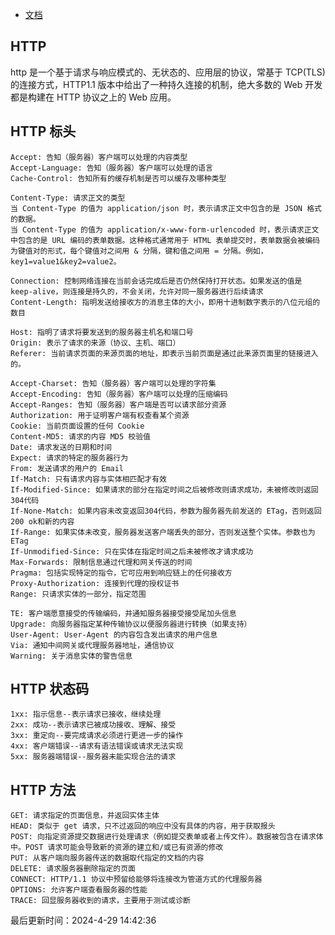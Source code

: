 <!--
 * @Description:
 * @Author: prui
 * @Date: 2024-04-29 14:40:32
 * @LastEditTime: 2024-04-29 14:41:36
 * @LastEditors: prui
 * 不忘初心,不负梦想
-->

- [文档](https://developer.mozilla.org/zh-CN/docs/Web/HTTP/Basics_of_HTTP)

## HTTP

http 是一个基于请求与响应模式的、无状态的、应用层的协议，常基于 TCP(TLS) 的连接方式，HTTP1.1 版本中给出了一种持久连接的机制，绝大多数的 Web 开发都是构建在 HTTP 协议之上的 Web 应用。

## HTTP 标头

```
Accept: 告知（服务器）客户端可以处理的内容类型
Accept-Language: 告知（服务器）客户端可以处理的语言
Cache-Control: 告知所有的缓存机制是否可以缓存及哪种类型

Content-Type: 请求正文的类型
当 Content-Type 的值为 application/json 时，表示请求正文中包含的是 JSON 格式的数据。
当 Content-Type 的值为 application/x-www-form-urlencoded 时，表示请求正文中包含的是 URL 编码的表单数据。这种格式通常用于 HTML 表单提交时，表单数据会被编码为键值对的形式，每个键值对之间用 & 分隔，键和值之间用 = 分隔。例如，key1=value1&key2=value2。

Connection: 控制网络连接在当前会话完成后是否仍然保持打开状态。如果发送的值是 keep-alive，则连接是持久的，不会关闭，允许对同一服务器进行后续请求
Content-Length: 指明发送给接收方的消息主体的大小，即用十进制数字表示的八位元组的数目

Host: 指明了请求将要发送到的服务器主机名和端口号
Origin: 表示了请求的来源（协议、主机、端口）
Referer: 当前请求页面的来源页面的地址，即表示当前页面是通过此来源页面里的链接进入的。

Accept-Charset: 告知（服务器）客户端可以处理的字符集
Accept-Encoding: 告知（服务器）客户端可以处理的压缩编码
Accept-Ranges: 告知（服务器）客户端是否可以请求部分资源
Authorization: 用于证明客户端有权查看某个资源
Cookie: 当前页面设置的任何 Cookie
Content-MD5: 请求的内容 MD5 校验值
Date: 请求发送的日期和时间
Expect: 请求的特定的服务器行为
From: 发送请求的用户的 Email
If-Match: 只有请求内容与实体相匹配才有效
If-Modified-Since: 如果请求的部分在指定时间之后被修改则请求成功，未被修改则返回304代码
If-None-Match: 如果内容未改变返回304代码，参数为服务器先前发送的 ETag，否则返回200 ok和新的内容
If-Range: 如果实体未改变，服务器发送客户端丢失的部分，否则发送整个实体。参数也为 ETag
If-Unmodified-Since: 只在实体在指定时间之后未被修改才请求成功
Max-Forwards: 限制信息通过代理和网关传送的时间
Pragma: 包括实现特定的指令，它可应用到响应链上的任何接收方
Proxy-Authorization: 连接到代理的授权证书
Range: 只请求实体的一部分，指定范围

TE: 客户端愿意接受的传输编码，并通知服务器接受接受尾加头信息
Upgrade: 向服务器指定某种传输协议以便服务器进行转换（如果支持）
User-Agent: User-Agent 的内容包含发出请求的用户信息
Via: 通知中间网关或代理服务器地址，通信协议
Warning: 关于消息实体的警告信息
```

## HTTP 状态码

```
1xx: 指示信息--表示请求已接收，继续处理
2xx: 成功--表示请求已被成功接收、理解、接受
3xx: 重定向--要完成请求必须进行更进一步的操作
4xx: 客户端错误--请求有语法错误或请求无法实现
5xx: 服务器端错误--服务器未能实现合法的请求
```

## HTTP 方法

```
GET: 请求指定的页面信息，并返回实体主体
HEAD: 类似于 get 请求，只不过返回的响应中没有具体的内容，用于获取报头
POST: 向指定资源提交数据进行处理请求（例如提交表单或者上传文件）。数据被包含在请求体中。POST 请求可能会导致新的资源的建立和/或已有资源的修改
PUT: 从客户端向服务器传送的数据取代指定的文档的内容
DELETE: 请求服务器删除指定的页面
CONNECT: HTTP/1.1 协议中预留给能够将连接改为管道方式的代理服务器
OPTIONS: 允许客户端查看服务器的性能
TRACE: 回显服务器收到的请求，主要用于测试或诊断
```




最后更新时间：2024-4-29 14:42:36